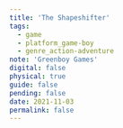 ```yaml
---
title: 'The Shapeshifter'
tags:
  - game
  - platform_game-boy
  - genre_action-adventure
note: 'Greenboy Games'
digital: false
physical: true
guide: false
pending: false
date: 2021-11-03
permalink: false
---
```

